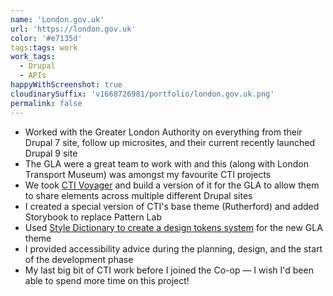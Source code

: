 ```yaml
---
name: 'London.gov.uk'
url: 'https://london.gov.uk'
color: '#e7135d'
tags:tags: work
work_tags:
  - Drupal
  - APIs
happyWithScreenshot: true
cloudinarySuffix: 'v1668726981/portfolio/london.gov.uk.png'
permalink: false
---
```


- Worked with the Greater London Authority on everything from their Drupal 7 site, follow up microsites, and their current recently launched Drupal 9 site
- The GLA were a great team to work with and this (along with London Transport Museum) was amongst my favourite CTI projects
- We took [CTI Voyager](https://wolstenhol.me/work#cti-voyager) and build a version of it for the GLA to allow them to share elements across multiple different Drupal sites
- I created a special version of CTI's base theme (Rutherford) and added Storybook to replace Pattern Lab
- Used [Style Dictionary to create a design tokens system](https://dev.to/philw_/using-style-dictionary-to-transform-tailwind-config-into-scss-variables-css-custom-properties-and-javascript-via-design-tokens-24h5) for the new GLA theme
- I provided accessibility advice during the planning, design, and the start of the development phase
- My last big bit of CTI work before I joined the Co-op — I wish I'd been able to spend more time on this project!
